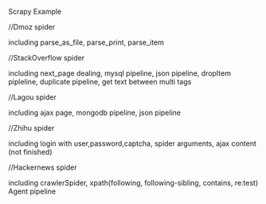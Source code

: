 Scrapy Example

//Dmoz spider

including parse_as_file, parse_print, parse_item


//StackOverflow spider

including next_page dealing, mysql pipeline, json pipeline,
  dropItem pipleline, duplicate pipeline, 
  get text between multi tags


//Lagou spider

including ajax page, mongodb pipeline,
  json pipeline


//Zhihu spider

including login with user,password,captcha,
  spider arguments,
  ajax content (not finished)


//Hackernews spider

including crawlerSpider,
          xpath(following, following-sibling, contains, re:test)
          Agent pipeline
